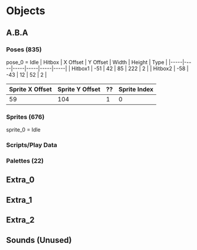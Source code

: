 # Objects

## A.B.A

### Poses (835)
pose_0 = Idle 
| Hitbox | X Offset | Y Offset | Width | Height | Type |
|-----|-----|-----|-----|-----|-----|
| Hitbox1 | -51 | 42 | 85 | 222 | 2 |
| Hitbox2 | -58 | -43 | 12 | 52 | 2 |

| Sprite X Offset | Sprite Y Offset | ?? | Sprite Index |
|-----|-----|-----|-----|
| 59 | 104 | 1 | 0 |

### Sprites (676)
sprite_0 = Idle

### Scripts/Play Data

### Palettes (22)
	
## Extra_0
 
## Extra_1
  
## Extra_2
 
## Sounds (Unused)

